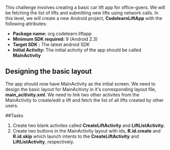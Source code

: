 
This challenge involves creating a basic car lift app for office-goers. We will be fetching the list of lifts and submitting new lifts using network calls.
In this level, we will create a new Android project, **CodelearnLiftApp** with the following attributes:
* **Package name:** org.codelearn.liftapp
* **Minimum SDK required:** 9 (Android 2.3)
* **Target SDK :** The latest android SDK 
* **Initial Activity:** The initial activity of the app should be called **MainActivity**
 
## Designing the basic layout

The app should now have MainActivity as the initial screen. We need to design the basic layout for MainAcitivty in it's corresponding layout file, **main_acitivity.xml**. We need to link two other activites from the MainActivity to create/edit a lift and fetch the list of all lifts created by other users.


##Tasks

1. Create two blank activites called **CreateLiftActivity** and **LiftListActivity.**
2. Create two buttons in the MainActivity layout with ids, **R.id.create** and **R.id.skip** which launch intents to the **CreateLiftActivity** and **LiftListActivity**, respectively.
